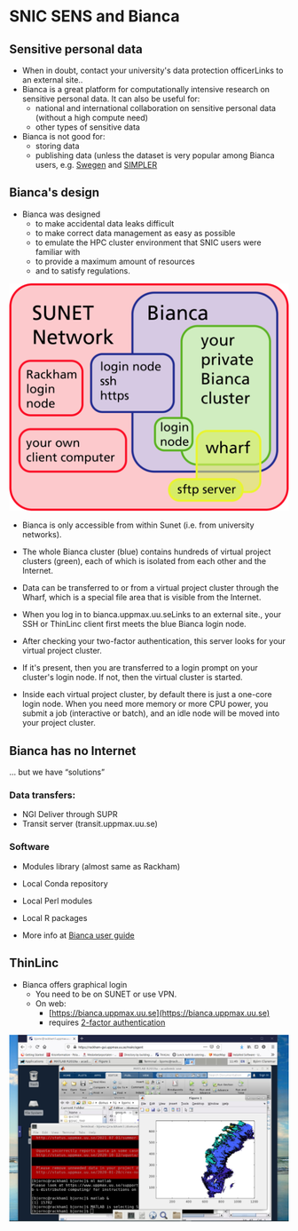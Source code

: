 # SNIC SENS and Bianca

## Sensitive personal data

- When in doubt, contact your university's data protection officerLinks to an external site..
- Bianca is a great platform for computationally intensive research on sensitive personal data. It can also be useful for:
  - national and international collaboration on sensitive personal data (without a high compute need)
  - other types of sensitive data
- Bianca is not good for:
  - storing data
  - publishing data (unless the dataset is very popular among Bianca users, e.g. [Swegen](https://snd.gu.se/en/catalogue/study/ext0285) and [SIMPLER](https://www.simpler4health.se/)

## Bianca's design

- Bianca was designed
  - to make accidental data leaks difficult
  - to make correct data management as easy as possible
  - to emulate the HPC cluster environment that SNIC users were familiar with
  - to provide a maximum amount of resources
  - and to satisfy regulations.

 

![Image](./img/biancaorganisation-01.png)

 

- Bianca is only accessible from within Sunet (i.e. from university networks).
- The whole Bianca cluster (blue) contains hundreds of virtual project clusters (green), each of which is isolated from each other and the Internet.
- Data can be transferred to or from a virtual project cluster through the Wharf, which is a special file area that is visible from the Internet.

 

- When you log in to bianca.uppmax.uu.seLinks to an external site., your SSH or ThinLinc client first meets the blue Bianca login node.
- After checking your two-factor authentication, this server looks for your virtual project cluster.
- If it's present, then you are transferred to a login prompt on your cluster's login node. If not, then the virtual cluster is started.
- Inside each virtual project cluster, by default there is just a one-core login node. When you need more memory or more CPU power, you submit a job (interactive or batch), and an idle node will be moved into your project cluster.

 
## Bianca has no Internet
... but we have “solutions”

### Data transfers:

- NGI Deliver through SUPR
- Transit server (transit.uppmax.uu.se)

### Software

- Modules library (almost same as Rackham)
- Local Conda repository
- Local Perl modules
- Local R packages

 

- More info at [Bianca user guide](https://www.uppmax.uu.se/support/user-guides/bianca-user-guide/)


## ThinLinc

- Bianca offers graphical login
  - You need to be on SUNET or use VPN. 
  - On web:
    - [https://bianca.uppmax.uu.se](https://bianca.uppmax.uu.se)
    - requires [2-factor authentication](https://www.uppmax.uu.se/support/user-guides/setting-up-two-factor-authentication/)

 

![Image](./img/Thinlinc2.jpg)

 
